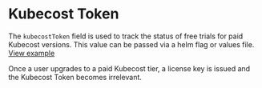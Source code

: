 Kubecost Token
===============================


The `kubecostToken` field is used to track the status of free trials for paid Kubecost versions. This value can be passed via a helm flag or values file. [View example](https://github.com/kubecost/kubectl-cost#helm-3)

Once a user upgrades to a paid Kubecost tier, a license key is issued and the Kubecost Token becomes irrelevant.

